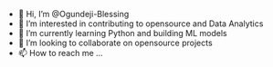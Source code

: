 - 👋 Hi, I’m @Ogundeji-Blessing
- 👀 I’m interested in contributing to opensource and Data Analytics
- 🌱 I’m currently learning Python and building ML models
- 💞️ I’m looking to collaborate on opensource projects
- 📫 How to reach me ...

<!---
Ogundeji-Blessing/Ogundeji-Blessing is a ✨ special ✨ repository because its `README.md` (this file) appears on your GitHub profile.
You can click the Preview link to take a look at your changes.
--->
